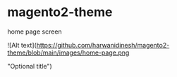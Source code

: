 # magento2-theme

home page screen

![Alt text](https://github.com/harwanidinesh/magento2-theme/blob/main/images/home-page.png


 "Optional title")

